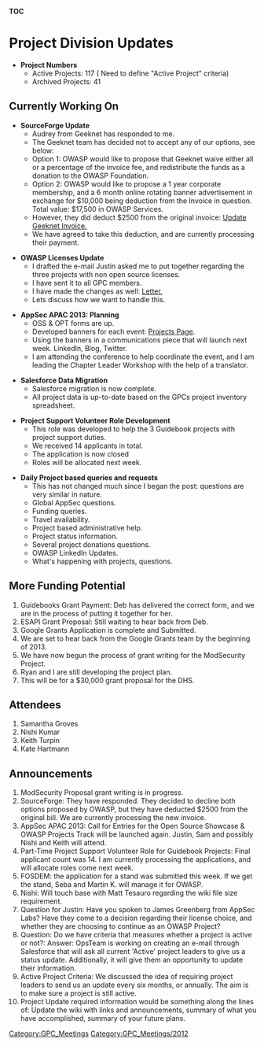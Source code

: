 __TOC__

# Project Division Updates

  - **Project Numbers**
      - Active Projects: 117 ( Need to define "Active Project" criteria)
      - Archived Projects: 41

## Currently Working On

  - **SourceForge Update**
      - Audrey from Geeknet has responded to me.
      - The Geeknet team has decided not to accept any of our options,
        see below:
      - Option 1: OWASP would like to propose that Geeknet waive either
        all or a percentage of the invoice fee, and redistribute the
        funds as a donation to the OWASP Foundation.
      - Option 2: OWASP would like to propose a 1 year corporate
        membership, and a 6 month online rotating banner advertisement
        in exchange for $10,000 being deduction from the Invoice in
        question. Total value: $17,500 in OWASP Services.
      - However, they did deduct $2500 from the original invoice:
        [Update Geeknet
        Invoice.](https://mail-attachment.googleusercontent.com/attachment/u/0/?ui=2&ik=715b9008a7&view=att&th=13b624ca0e11b42e&attid=0.1&disp=inline&realattid=f_haa0cl6l0&safe=1&zw&saduie=AG9B_P8vApHtvIv6pHWL4NMT_NLk&sadet=1354903098927&sads=76Uv12K1F9dzP-Sn5_RIxBnhYOo)
      - We have agreed to take this deduction, and are currently
        processing their payment.

<!-- end list -->

  - **OWASP Licenses Update**
      - I drafted the e-mail Justin asked me to put together regarding
        the three projects with non open source licenses.
      - I have sent it to all GPC members.
      - I have made the changes as well:
        [Letter.](https://docs.google.com/a/owasp.org/document/d/1n3xEFUfUqd2qJ2udRn3itKtDMBnOYA9dvsIGAnFIEZM/edit)
      - Lets discuss how we want to handle this.

<!-- end list -->

  - **AppSec APAC 2013: Planning**
      - OSS & OPT forms are up.
      - Developed banners for each event: [Projects
        Page](https://www.owasp.org/index.php/Category:OWASP_Project).
      - Using the banners in a communications piece that will launch
        next week. LinkedIn, Blog, Twitter.
      - I am attending the conference to help coordinate the event, and
        I am leading the Chapter Leader Workshop with the help of a
        translator.

<!-- end list -->

  - **Salesforce Data Migration**
      - Salesforce migration is now complete.
      - All project data is up-to-date based on the GPCs project
        inventory spreadsheet.

<!-- end list -->

  - **Project Support Volunteer Role Development**
      - This role was developed to help the 3 Guidebook projects with
        project support duties.
      - We received 14 applicants in total.
      - The application is now closed
      - Roles will be allocated next week.

<!-- end list -->

  - **Daily Project based queries and requests**
      - This has not changed much since I began the post: questions are
        very similar in nature.
      - Global AppSec questions.
      - Funding queries.
      - Travel availability.
      - Project based administrative help.
      - Project status information.
      - Several project donations questions.
      - OWASP LinkedIn Updates.
      - What's happening with projects, questions.

## More Funding Potential

1.  Guidebooks Grant Payment: Deb has delivered the correct form, and we
    are in the process of putting it together for her.
2.  ESAPI Grant Proposal: Still waiting to hear back from Deb.
3.  Google Grants Application is complete and Submitted.
4.  We are set to hear back from the Google Grants team by the beginning
    of 2013.
5.  We have now begun the process of grant writing for the ModSecurity
    Project.
6.  Ryan and I are still developing the project plan.
7.  This will be for a $30,000 grant proposal for the DHS.

## Attendees

1.  Samantha Groves
2.  Nishi Kumar
3.  Keith Turpin
4.  Kate Hartmann

## Announcements

1.  ModSecurity Proposal grant writing is in progress.
2.  SourceForge: They have responded. They decided to decline both
    options proposed by OWASP, but they have deducted $2500 from the
    original bill. We are currently processing the new invoice.
3.  AppSec APAC 2013: Call for Entries for the Open Source Showcase &
    OWASP Projects Track will be launched again. Justin, Sam and
    possibly Nishi and Keith will attend.
4.  Part-Time Project Support Volunteer Role for Guidebook Projects:
    Final applicant count was 14. I am currently processing the
    applications, and will allocate roles come next week.
5.  FOSDEM: the application for a stand was submitted this week. If we
    get the stand, Seba and Martin K. will manage it for OWASP.
6.  Nishi: Will touch base with Matt Tesauro regarding the wiki file
    size requirement.
7.  Question for Justin: Have you spoken to James Greenberg from AppSec
    Labs? Have they come to a decision regarding their license choice,
    and whether they are choosing to continue as an OWASP Project?
8.  Question: Do we have criteria that measures whether a project is
    active or not?: Answer: OpsTeam is working on creating an e-mail
    through Salesforce that will ask all current 'Active' project
    leaders to give us a status update. Additionally, it will give them
    an opportunity to update their information.
9.  Active Project Criteria: We discussed the idea of requiring project
    leaders to send us an update every six months, or annually. The aim
    is to make sure a project is still active.
10. Project Update required information would be something along the
    lines of: Update the wiki with links and announcements, summary of
    what you have accomplished, summary of your future plans.

[Category:GPC_Meetings](Category:GPC_Meetings "wikilink")
[Category:GPC_Meetings/2012](Category:GPC_Meetings/2012 "wikilink")